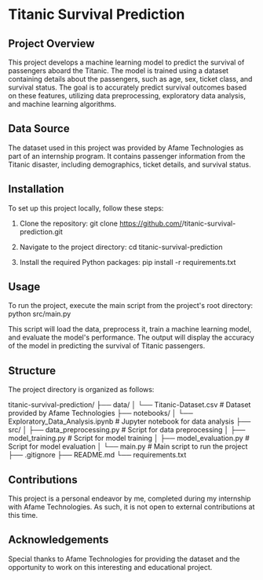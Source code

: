 # Titanic Survival Prediction

## Project Overview
This project develops a machine learning model to predict the survival of passengers aboard the Titanic. The model is trained using a dataset containing details about the passengers, such as age, sex, ticket class, and survival status. The goal is to accurately predict survival outcomes based on these features, utilizing data preprocessing, exploratory data analysis, and machine learning algorithms.

## Data Source
The dataset used in this project was provided by Afame Technologies as part of an internship program. It contains passenger information from the Titanic disaster, including demographics, ticket details, and survival status.

## Installation
To set up this project locally, follow these steps:

1. Clone the repository:
   git clone https://github.com/<sarun2003>/titanic-survival-prediction.git
   
2. Navigate to the project directory:
   cd titanic-survival-prediction

3. Install the required Python packages:
   pip install -r requirements.txt

## Usage
To run the project, execute the main script from the project's root directory:
python src/main.py

This script will load the data, preprocess it, train a machine learning model, and evaluate the model's performance. The output will display the accuracy of the model in predicting the survival of Titanic passengers.

## Structure
The project directory is organized as follows:

titanic-survival-prediction/
├── data/
│ └── Titanic-Dataset.csv # Dataset provided by Afame Technologies
├── notebooks/
│ └── Exploratory_Data_Analysis.ipynb # Jupyter notebook for data analysis
├── src/
│ ├── data_preprocessing.py # Script for data preprocessing
│ ├── model_training.py # Script for model training
│ ├── model_evaluation.py # Script for model evaluation
│ └── main.py # Main script to run the project
├── .gitignore
├── README.md
└── requirements.txt

## Contributions
This project is a personal endeavor by me, completed during my internship with Afame Technologies. As such, it is not open to external contributions at this time.

## Acknowledgements
Special thanks to Afame Technologies for providing the dataset and the opportunity to work on this interesting and educational project.

